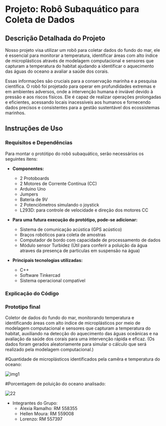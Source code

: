 # Projeto: Robô Subaquático para Coleta de Dados

## Descrição Detalhada do Projeto

Nosso projeto visa utilizar um robô para coletar dados do fundo do mar, ele é essencial para monitorar a temperatura, identificar áreas com alto índice de microplásticos através de modelagem computacional e sensores que capturam a temperatura do habitat ajudando a identificar o aquecimento das águas do oceano a avaliar a saúde dos corais. 

Essas informações são cruciais para a conservação marinha e a pesquisa científica. O robô foi projetado para operar em profundidades extremas e em ambientes adversos, onde a intervenção humana é inviável devido à pressão e aos riscos físicos. Ele é capaz de realizar operações prolongadas e eficientes, acessando locais inacessíveis aos humanos e fornecendo dados precisos e consistentes para a gestão sustentável dos ecossistemas marinhos.

## Instruções de Uso

### Requisitos e Dependências

Para montar o protótipo do robô subaquático, serão necessários os seguintes itens:

- **Componentes:**
  - 2 Protoboards
  - 2 Motores de Corrente Contínua (CC)
  - Arduino Uno
  - Jumpers
  - Bateria de 9V
  - 2 Potenciômetros simulando o joystick
  - L293D: para controle de velocidade e direção dos motores CC

- **Para uma futura execução do protótipo, pode-se adicionar:**
  - Sistema de comunicação acústica (GPS acústico)
  - Braços robóticos para coleta de amostras 
  - Computador de bordo com capacidade de processamento de dados
  - Módulo sensor Turbidez (Útil para conferir a poluição da água atraves da presença de particulas em suspensão na água)

- **Principais tecnologias utilizadas:**
  - C++
  - Software Tinkercad
  - Sistema operacional compatível

### Explicação do Código








### Prototipo final 

Coletor de dados do fundo do mar, monitorando temperatura e identificando áreas com alto índice de microplásticos por meio de modelagem computacional e sensores que capturam a temperatura do habitat, auxiliando na detecção do aquecimento das águas oceânicas e na avaliação da saúde dos corais para uma intervenção rápida e eficaz. 
(Os dados foram gerados aleatoriamente para simular o cálculo que será realizado pela modelagem computacional.)




#Quantidade de microplásticos identificados pela camêra e temperatura do oceano:

![img1](https://github.com/hellen-silvaa/GS__edge_computing/assets/127620071/7584c599-7483-4f98-a10b-981d52d6cd92)



#Porcentagem de poluição do oceano analisado:

![22](https://github.com/hellen-silvaa/GS__edge_computing/assets/127620071/096c8d99-f0c9-4f02-9bea-36f8f87b7aa5)



- Integrantes do Grupo:
  - Alexia Ramalho: RM 558355
  - Hellen Moura: RM 559008
  - Lorenzo: RM 557397
